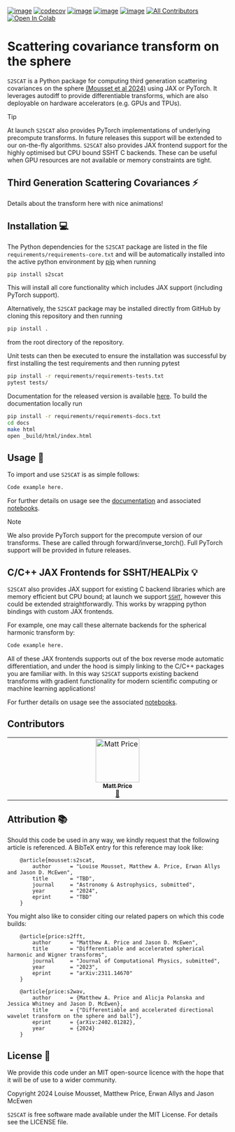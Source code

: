 [![image](https://github.com/astro-informatics/s2scat/actions/workflows/tests.yml/badge.svg?branch=main)](https://github.com/astro-informatics/s2scat/actions/workflows/tests.yml)
[![codecov](https://codecov.io/gh/astro-informatics/s2scat/graph/badge.svg?token=LTSRXQVHIA)](https://codecov.io/gh/astro-informatics/s2scat)
[![image](https://img.shields.io/badge/License-MIT-yellow.svg)](https://opensource.org/licenses/MIT)
[![image](https://badge.fury.io/py/s2scat.svg)](https://badge.fury.io/py/s2scat)
[![image](http://img.shields.io/badge/arXiv-xxxx.xxxxx-orange.svg?style=flat)](https://arxiv.org/abs/xxxx.xxxxx)
[![All Contributors](https://img.shields.io/github/all-contributors/astro-informatics/s2scat?color=ee8449&style=flat-square)](#contributors)
[![Open In Colab](https://colab.research.google.com/assets/colab-badge.svg)](add_link_here)

# Scattering covariance transform on the sphere

`S2SCAT` is a Python package for computing third generation scattering covariances on the 
sphere [(Mousset et al 2024)](https://arxiv.org/abs/2311.14670) using 
JAX or PyTorch. It leverages autodiff to provide differentiable transforms, which are 
also deployable on hardware accelerators (e.g. GPUs and TPUs).

> [!TIP]
At launch `S2SCAT` also provides PyTorch implementations of underlying 
precompute transforms. In future releases this support will be extended to our 
on-the-fly algorithms. `S2SCAT` also provides JAX frontend support for the highly optimised 
but CPU bound SSHT C backends. These can be useful when GPU resources are not available or 
memory constraints are tight.


## Third Generation Scattering Covariances :zap:

Details about the transform here with nice animations!


## Installation :computer:

The Python dependencies for the `S2SCAT` package are listed in the file
`requirements/requirements-core.txt` and will be automatically installed
into the active python environment by [pip](https://pypi.org) when running

``` bash
pip install s2scat
```
This will install all core functionality which includes JAX support (including PyTorch support).

Alternatively, the `S2SCAT` package may be installed directly from GitHub by cloning this 
repository and then running 

``` bash
pip install .        
```

from the root directory of the repository. 

Unit tests can then be executed to ensure the installation was successful by first installing the test requirements and then running pytest

``` bash
pip install -r requirements/requirements-tests.txt
pytest tests/  
```

Documentation for the released version is available [here](https://astro-informatics.github.io/s2scat/).  To build the documentation locally run

``` bash
pip install -r requirements/requirements-docs.txt
cd docs 
make html
open _build/html/index.html
```

## Usage :rocket:

To import and use `S2SCAT` is as simple follows:

``` python
Code example here. 
```

For further details on usage see the [documentation](https://astro-informatics.github.io/s2scat/) 
and associated [notebooks](add_link_here).

> [!NOTE]  
> We also provide PyTorch support for the precompute version of our transforms. These 
> are called through forward/inverse_torch(). Full PyTorch support will be provided in 
> future releases.

## C/C++ JAX Frontends for SSHT/HEALPix :bulb:

`S2SCAT` also provides JAX support for existing C backend libraries which are memory efficient 
but CPU bound; at launch we support [`SSHT`](https://github.com/astro-informatics/ssht), 
however this could be extended straightforwardly. This works by wrapping python bindings 
with custom JAX frontends.

For example, one may call these alternate backends for the spherical harmonic transform by:

``` python
Code example here. 
```

All of these JAX frontends supports out of the box reverse mode automatic differentiation, 
and under the hood is simply linking to the C/C++ packages you are familiar with. In this 
way `S2SCAT` supports existing backend transforms with gradient functionality for modern 
scientific computing or machine learning applications!

For further details on usage see the associated [notebooks](add_link_here).

## Contributors

<!-- ALL-CONTRIBUTORS-LIST:START - Do not remove or modify this section -->
<!-- prettier-ignore-start -->
<!-- markdownlint-disable -->
<table>
  <tbody>
    <tr>
      <td align="center" valign="top" width="14.28%"><a href="https://cosmomatt.github.io"><img src="https://avatars.githubusercontent.com/u/32554533?v=4?s=100" width="100px;" alt="Matt Price"/><br /><sub><b>Matt Price</b></sub></a><br /><a href="#ideas-CosmoMatt" title="Ideas, Planning, & Feedback">🤔</a></td>
    </tr>
  </tbody>
</table>

<!-- markdownlint-restore -->
<!-- prettier-ignore-end -->

<!-- ALL-CONTRIBUTORS-LIST:END -->


## Attribution :books: 

Should this code be used in any way, we kindly request that the following article is
referenced. A BibTeX entry for this reference may look like:

```
    @article{mousset:s2scat, 
        author      = "Louise Mousset, Matthew A. Price, Erwan Allys and Jason D. McEwen",
        title       = "TBD",
        journal     = "Astronomy & Astrophysics, submitted",
        year        = "2024",
        eprint      = "TBD"        
    }
```

You might also like to consider citing our related papers on which this
code builds:

```
    @article{price:s2fft, 
        author      = "Matthew A. Price and Jason D. McEwen",
        title       = "Differentiable and accelerated spherical harmonic and Wigner transforms",
        journal     = "Journal of Computational Physics, submitted",
        year        = "2023",
        eprint      = "arXiv:2311.14670"        
    }
```
```
    @article{price:s2wav, 
        author      = {Matthew A. Price and Alicja Polanska and Jessica Whitney and Jason D. McEwen},
        title       = {"Differentiable and accelerated directional wavelet transform on the sphere and ball"},
        eprint      = {arXiv:2402.01282},
        year        = {2024}
    }
```

## License :memo:

We provide this code under an MIT open-source licence with the hope that
it will be of use to a wider community.

Copyright 2024 Louise Mousset, Matthew Price, Erwan Allys and Jason McEwen

`S2SCAT` is free software made available under the MIT License. For
details see the LICENSE file.
